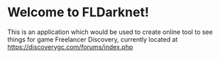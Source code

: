 # Welcome to FLDarknet!

This is an application which would be used to create online tool to see things for game Freelancer Discovery, currently located at https://discoverygc.com/forums/index.php
